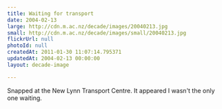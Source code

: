 ```yaml
---
title: Waiting for transport
date: 2004-02-13
large: http://cdn.m.ac.nz/decade/images/20040213.jpg
small: http://cdn.m.ac.nz/decade/images/small/20040213.jpg
flickrUrl: null
photoId: null
createdAt: 2011-01-30 11:07:14.795371
updatedAt: 2004-02-13 00:00:00
layout: decade-image

---
```

Snapped at the New Lynn Transport Centre. It appeared I wasn't the only one waiting.

